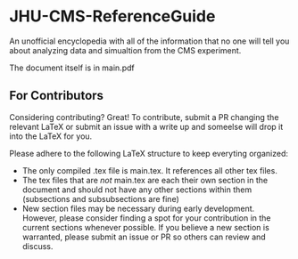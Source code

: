 # JHU-CMS-ReferenceGuide
An unofficial encyclopedia with all of the information that no one will tell you about analyzing data and simualtion from the CMS experiment.

The document itself is in main.pdf

## For Contributors
Considering contributing? Great! To contribute, submit a PR changing the relevant LaTeX or submit an issue with a write up and someelse will drop it into the LaTeX for you.

Please adhere to the following LaTeX structure to keep everyting organized:
  * The only compiled .tex file is main.tex. It references all other tex files.
  * The tex files that are *not* main.tex are each their own section in the document and should not have any other sections within them (subsections and subsubsections are fine)
  * New section files may be necessary during early development. However, please consider finding a spot for your contribution in the current sections whenever possible. If you believe a new section is warranted, please submit an issue or PR so others can review and discuss.
